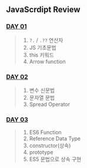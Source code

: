 ## JavaScrdipt Review

### [DAY 01](/md/day01.md)
> 1. `?.` / `.??` 연산자
> 2. JS 기초문법 
> 3. this 키워드
> 4. Arrow function

### [DAY 02](/md/day02.md)
> 1. 변수 신문법
> 2. 문자열 문법
> 3. Spread Operator

### [DAY 03](/md/day03.md)
> 1. ES6 Function
> 2. Reference Data Type
> 3. constructor(상속)
> 4. prototype
> 5. ES5 문법으로 상속 구현